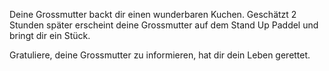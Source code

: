 Deine Grossmutter backt dir einen wunderbaren Kuchen. Geschätzt 2 Stunden später erscheint deine Grossmutter auf dem Stand Up Paddel und bringt dir ein Stück.

Gratuliere, deine Grossmutter zu informieren, hat dir dein Leben gerettet.


